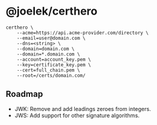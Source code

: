 # @joelek/certhero

```
certhero \
	--acme=https://api.acme-provider.com/directory \
	--email=user@domain.com \
	--dns=<string> \
	--domain=domain.com \
	--domain=*.domain.com \
	--account=account_key.pem \
	--key=certificate_key.pem \
	--cert=full_chain.pem \
	--root=/certs/domain.com/
```

## Roadmap

* JWK: Remove and add leadings zeroes from integers.
* JWS: Add support for other signature algorithms.
